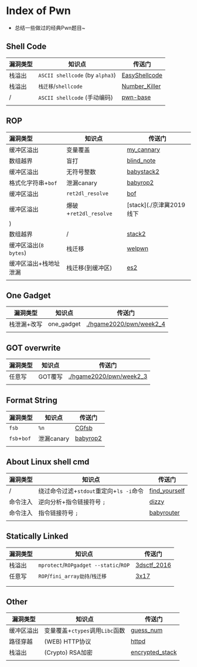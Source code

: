 # Index of Pwn

- 总结一些做过的经典Pwn题目~

  

## Shell Code 

| 漏洞类型 | 知识点                          | 传送门                                                       |
| -------- | ------------------------------- | ------------------------------------------------------------ |
| 栈溢出   | `ASCII shellcode` (by `alpha3`) | [EasyShellcode](./anheng/2020NewYear/pwn/unctf_EasyShellcode) |
| 栈溢出   | `栈迁移`/`shellcode`            | [Number_Killer](./hgame2020/pwn/week1_2)                     |
| /        | `ASCII shellcode` (手动编码)    | [pwn-base](./buuctf/Xman_2018_pwn-base)                      |
|          |                                 |                                                              |



## ROP

| 漏洞类型              | 知识点                | 传送门                                      |
| :-------------------- | --------------------- | ------------------------------------------- |
| 缓冲区溢出            | 变量覆盖              | [my_cannary](./GXY_CTF_2019/pwn/my_cannary) |
| 数组越界              | 盲打                  | [blind_note](./GXY_CTF_2019/pwn/blind_note) |
| 缓冲区溢出            | 无符号整数            | [babystack2](./BJDCTF/pwn/babystack2)       |
| 格式化字符串+`bof`    | 泄漏canary            | [babyrop2](./BJDCTF/pwn/babyrop2)           |
| 缓冲区溢出            | `ret2dl_resolve`      | [bof](/.r2dl)                               |
| 缓冲区溢出            | 爆破+`ret2dl_resolve` | [stack](./京津冀2019线下
)                   |
| 数组越界              | /                     | [stack2](./adworld/pwn/challenge/stack2)    |
| 缓冲区溢出(`8 bytes`) | 栈迁移                | [welpwn](./adworld/pwn/challenge/welpwn)    |
| 缓冲区溢出+栈地址泄漏 | 栈迁移(到缓冲区)      | [es2](./buuctf/ciscn/es2)                   |
|                       |                       |                                             |



## One Gadget

| 漏洞类型    | 知识点     | 传送门                                             |
| ----------- | ---------- | -------------------------------------------------- |
| 栈泄漏+改写 | one_gadget | [./hgame2020/pwn/week2_4](./hgame2020/pwn/week2_4) |
|             |            |                                                    |



## GOT overwrite

| 漏洞类型 | 知识点  | 传送门                                             |
| -------- | ------- | -------------------------------------------------- |
| 任意写   | GOT覆写 | [./hgame2020/pwn/week2_3](./hgame2020/pwn/week2_3) |
|          |          |                                                              |



## Format String 

| 漏洞类型    | 知识点     | 传送门                                |
| ----------- | ---------- | ------------------------------------- |
| `fsb`       | `%n`       | [CGfsb](./adworld/pwn/exercise/CGfsb) |
| `fsb`+`bof` | 泄漏canary | [babyrop2](./BJDCTF/pwn/babyrop2)     |
|             |            |                                       |



## About Linux shell cmd

| 漏洞类型 | 知识点                                  | 传送门                                  |
| -------- | --------------------------------------- | --------------------------------------- |
| /        | 绕过命令过滤+`stdout`重定向+`ls -i`命令 | [find_yourself](hgame2020/pwn/week2_1 ) |
| 命令注入 | 逆向分析+指令链接符号 `;`               | [dizzy](./BJDCTF/pwn/dizzy)             |
| 命令注入 | 指令链接符号 `;`                        | [babyrouter](./BJDCTF/pwn/babyrouter)   |
|          |                                         |                                         |



## Statically Linked

| 漏洞类型 | 知识点                                | 传送门                              |
| -------- | ------------------------------------- | ----------------------------------- |
| 栈溢出   | `mprotect`/`ROPgadget --static`/`ROP` | [3dsctf_2016](./buuctf/3dsctf_2016) |
| 任意写   | `ROP`/`fini_array劫持`/`栈迁移`       | [3x17](./pwnable_tw/3x17)           |
|          |                                       |                                     |
|          |                                       |                                     |



## Other

| 漏洞类型   | 知识点                          | 传送门                                                       |
| ---------- | ------------------------------- | ------------------------------------------------------------ |
| 缓冲区溢出 | 变量覆盖+`ctypes`调用`Libc`函数 | [guess_num](./adworld/pwn/exercise/guess_num)                |
| 路径穿越   | (WEB) HTTP协议                  | [httpd](./GXY_CTF_2019/pwn/httpd)                            |
| 栈溢出     | (Crypto) RSA加密                | [encrypted_stack](https://github.com/BjdsecCA/BJDCTF2020/tree/master/Pwn/encrypted_stack/poc) |
|            |                                 |                                                              |

